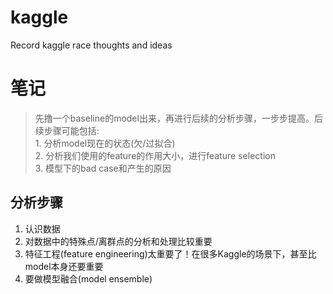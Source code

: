 # kaggle
Record kaggle race thoughts and ideas

# 笔记
> 先撸一个baseline的model出来，再进行后续的分析步骤，一步步提高。后续步骤可能包括:<br/>
    1. 分析model现在的状态(欠/过拟合)<br/>
    2. 分析我们使用的feature的作用大小，进行feature selection<br/>
    3. 模型下的bad case和产生的原因

## 分析步骤

1. 认识数据
2. 对数据中的特殊点/离群点的分析和处理比较重要
3. 特征工程(feature engineering)太重要了！在很多Kaggle的场景下，甚至比model本身还要重要
4. 要做模型融合(model ensemble)